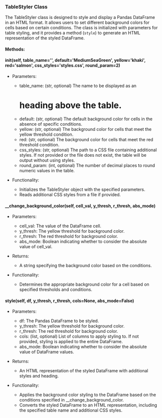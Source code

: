 ### TableStyler Class

The TableStyler class is designed to style and display a Pandas DataFrame in an HTML format. It allows users to set different background colors for cells based on certain conditions. The class is initialized with parameters for table styling, and it provides a method (`style`) to generate an HTML representation of the styled DataFrame.

#### Methods:

#### __init__(self, table_name='', default='MediumSeaGreen', yellow='khaki', red='salmon', css_styles='styles.css', round_param=2)

- Parameters:
  - table_name: (str, optional) The name to be displayed as an <h1> heading above the table.
  - default: (str, optional) The default background color for cells in the absence of specific conditions.
  - yellow: (str, optional) The background color for cells that meet the yellow threshold condition.
  - red: (str, optional) The background color for cells that meet the red threshold condition.
  - css_styles: (str, optional) The path to a CSS file containing additional styles. If not provided or the file does not exist, the table will be output without using styles.
  - round_param: (int, optional) The number of decimal places to round numeric values in the table.

- Functionality:
  - Initializes the TableStyler object with the specified parameters.
  - Reads additional CSS styles from a file if provided.

#### __change_background_color(self, cell_val, y_thresh, r_thresh, abs_mode)

- Parameters:
  - cell_val: The value of the DataFrame cell.
  - y_thresh: The yellow threshold for background color.
  - r_thresh: The red threshold for background color.
  - abs_mode: Boolean indicating whether to consider the absolute value of cell_val.

- Returns:
  - A string specifying the background color based on the conditions.

- Functionality:
  - Determines the appropriate background color for a cell based on specified thresholds and conditions.

#### style(self, df, y_thresh, r_thresh, cols=None, abs_mode=False)

- Parameters:
  - df: The Pandas DataFrame to be styled.
  - y_thresh: The yellow threshold for background color.
  - r_thresh: The red threshold for background color.
  - cols: (list, optional) List of columns to apply styling to. If not provided, styling is applied to the entire DataFrame.
  - abs_mode: Boolean indicating whether to consider the absolute value of DataFrame values.

- Returns:
  - An HTML representation of the styled DataFrame with additional styles and heading.
  
- Functionality:
  - Applies the background color styling to the DataFrame based on the conditions specified in __change_background_color.
  - Converts the styled DataFrame to an HTML representation, including the specified table name and additional CSS styles.